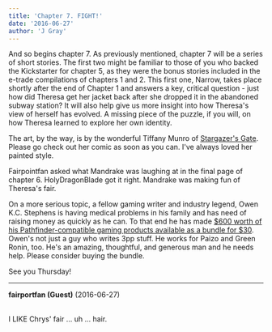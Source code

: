 ```yaml
---
title: 'Chapter 7. FIGHT!'
date: '2016-06-27'
author: 'J Gray'
---
```


<p>And so begins chapter 7. As previously mentioned, chapter 7 will be a series of short stories. The first two might be familiar to those of you who backed the Kickstarter for chapter 5, as they were the bonus stories included in the e-trade compilations of chapters 1 and 2. This first one, Narrow, takes place shortly after the end of Chapter 1 and answers a key, critical question - just how did Theresa get her jacket back after she dropped it in the abandoned subway station? It will also help give us more insight into how Theresa's view of herself has evolved. A missing piece of the puzzle, if you will, on how Theresa learned to explore her own identity.</p><p>The art, by the way, is by the wonderful Tiffany Munro of <a href="http://www.stargazersgate.com/" target="_blank">Stargazer's Gate</a>. Please go check out her comic as soon as you can. I've always loved her painted style.</p><p>Fairpointfan asked what Mandrake was laughing at in the final page of chapter 6. HolyDragonBlade got it right. Mandrake was making fun of Theresa's fair.</p><p>On a more serious topic, a fellow gaming writer and industry legend, Owen K.C. Stephens is having medical problems in his family and has need of raising money as quickly as he can. To that end he has made <a href="http://drivethrurpg.com/product/186492/OwensGeniusStuff-BUNDLE" target="_blank">$600 worth of his Pathfinder-compatible gaming products available as a bundle for $30</a>. Owen's not just a guy who writes 3pp stuff. He works for Paizo and Green Ronin, too. He's an amazing, thoughtful, and generous man and he needs help. Please consider buying the bundle.</p><p>See you Thursday!</p>

---
**fairportfan (Guest)** (2016-06-27)

<br> I LIKE Chrys' fair ... uh ... hair.


